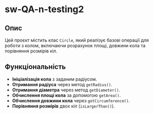 # sw-QA-n-testing2

## Опис
Цей проєкт містить клас `Circle`, який реалізує базові операції для роботи з колом, включаючи розрахунок площі, довжини кола та порівняння розмірів кіл.

## Функціональність
- **Ініціалізація кола** з заданим радіусом.
- **Отримання радіуса** через метод `getRadius()`.
- **Отримання діаметра** через метод `getDiameter()`.
- **Обчислення площі кола** за допомогою `getArea()`.
- **Обчислення довжини кола** через `getCircumference()`.
- **Порівняння розмірів** двох кіл (`isLargerThan()`).
